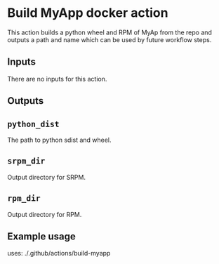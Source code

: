 # Build MyApp docker action

This action builds a python wheel and RPM of MyAp from the repo 
and outputs a path and name which can be used by future workflow steps.

## Inputs

There are no inputs for this action.

## Outputs

## `python_dist`

The path to python sdist and wheel.

## `srpm_dir`

Output directory for SRPM.

## `rpm_dir`

Output directory for RPM.

## Example usage

uses: ./.github/actions/build-myapp

